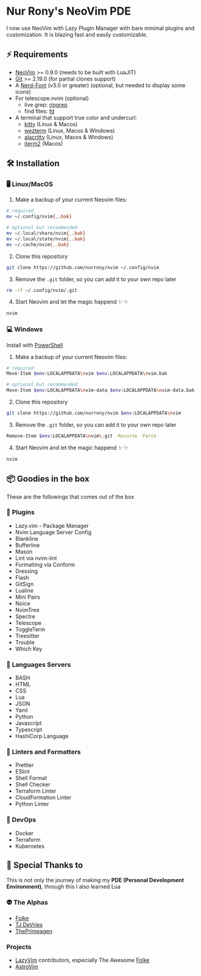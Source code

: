 # Nur Rony's NeoVim PDE

I now use NeoVim with Lazy Plugin Manager with bare minimal plugins and customization. It is blazing fast and easily customizable.

## ⚡️ Requirements

- [NeoVim](https://neovim.io/) >= 0.9.0 (needs to be built with LuaJIT)
- [Git](https://git-scm.com/) >= 2.19.0 (for partial clones support)
- A [Nerd-Font](https://www.nerdfonts.com/) (v3.0 or greater) (optional, but needed to display some icons)
- For telescope.nvim (optional)
  - live grep: [ripgrep](https://github.com/BurntSushi/ripgrep)
  - find files: [fd](https://github.com/sharkdp/fd)
- A terminal that support true color and undercurl:
  - [kitty](https://github.com/kovidgoyal/kitty) (Linux & Macos)
  - [wezterm](https://github.com/wez/wezterm) (Linux, Macos & Windows)
  - [alacritty](https://github.com/alacritty/alacritty) (Linux, Macos & Windows)
  - [iterm2](https://iterm2.com/) (Macos)

## 🛠️ Installation

### 🖥 Linux/MacOS

1. Make a backup of your current Neovim files:

```bash
# required
mv ~/.config/nvim{,.bak}

# optional but recommended
mv ~/.local/share/nvim{,.bak}
mv ~/.local/state/nvim{,.bak}
mv ~/.cache/nvim{,.bak}
```

2. Clone this repository

```sh
git clone https://github.com/nurrony/nvim ~/.config/nvim
```

3. Remove the `.git` folder, so you can add it to your own repo later

```sh
rm -rf ~/.config/nvim/.git
```

4. Start Neovim and let the magic happend :sparkles: :sparkles:

```sh
nvim
```

### 💻 Windows

Install with [PowerShell](https://github.com/PowerShell/PowerShell)

1. Make a backup of your current Neovim files:

```sh
# required
Move-Item $env:LOCALAPPDATA\nvim $env:LOCALAPPDATA\nvim.bak

# optional but recommended
Move-Item $env:LOCALAPPDATA\nvim-data $env:LOCALAPPDATA\nvim-data.bak
```

2. Clone this repository

```sh
git clone https://github.com/nurrony/nvim $env:LOCALAPPDATA\nvim
```

3. Remove the `.git` folder, so you can add it to your own repo later

```sh
Remove-Item $env:LOCALAPPDATA\nvim\.git -Recurse -Force
```

4. Start Neovim and let the magic happend :sparkles: :sparkles:

```sh
nvim
```

## 📦 Goodies in the box

These are the followings that comes out of the box

### 🔌 Plugins

- Lazy.vim - Package Manager
- Nvim Language Server Config
- Blankline
- Bufferline
- Mason
- Lint via nvim-lint
- Formatting via Conform
- Dressing
- Flash
- GitSign
- Lualine
- Mini Pairs
- Noice
- NvimTree
- Spectre
- Telescope
- ToggleTerm
- Treesitter
- Trouble
- Which Key

### 🔖 Languages Servers

- BASH
- HTML
- CSS
- Lua
- JSON
- Yaml
- Python
- Javascript
- Typescript
- HashiCorp Language

### 🔧 Linters and Formatters

- Prettier
- ESlint
- Shell Format
- Shell Checker
- Terraform Linter
- CloudFormation Linter
- Python Linter

### 🚧 DevOps

- Docker
- Terraform
- Kubernetes

## 🙏 Special Thanks to

This is not only the journey of making my **PDE (Personal Development Environment)**, through this I also learned Lua

### 👽 The Alphas

- [Folke](https://twitter.com/folke)
- [TJ DeVries](https://twitter.com/teej_dv)
- [ThePrimeagen](https://twitter.com/ThePrimeagen)

### Projects

- [LazyVim](https://github.com/LazyVim/LazyVim) contributors, especially The Awesome [Folke](https://twitter.com/folke)
- [AstroVim](https://astronvim.com/)
